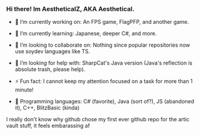 ### Hi there! Im AestheticalZ, AKA Aesthetical.

- 🔭 I’m currently working on:
An FPS game, FlagPFP, and another game.

- 🌱 I’m currently learning:
Japanese, deeper C#, and more.

- 👯 I’m looking to collaborate on:
Nothing since popular repositories now use soydev languages like TS.

- 🤔 I’m looking for help with:
SharpCat's Java version (Java's reflection is absolute trash, please help).

- ⚡ Fun fact:
I cannot keep my attention focused on a task for more than 1 minute!

- 💾 Programming languages:
C# (favorite), Java (sort of?), JS (abandoned it), C++, BlitzBasic (kinda)

I really don't know why github chose my first ever github repo for the artic vault stuff, it feels embarassing af
